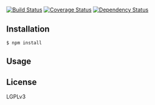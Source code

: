 # 


[![Build Status](https://travis-ci.org/spjoe/.png?branch=master)](https://travis-ci.org/spjoe/)
[![Coverage Status](https://coveralls.io/repos/spjoe//badge.png?branch=master)](https://coveralls.io/r/spjoe/)
[![Dependency Status](https://gemnasium.com/Swatinem/.png)](https://gemnasium.com/spjoe/)

## Installation

    $ npm install 

## Usage


## License

  LGPLv3

